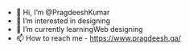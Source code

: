 - 👋 Hi, I’m @PragdeeshKumar
- 👀 I’m interested in designing
- 🌱 I’m currently learningWeb designing
- 📫 How to reach me - https://www.pragdeesh.ga/

<!---
PragdeeshKumar/PragdeeshKumar ✨ Hi I am from TamilNadu ✨
--->
